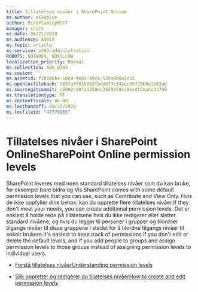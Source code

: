 ```yaml
---
title: Tillatelses nivåer i SharePoint Online
ms.author: mikeplum
author: MikePlumleyMSFT
manager: scotv
ms.date: 04/21/2020
ms.audience: Admin
ms.topic: article
ms.service: o365-administration
ROBOTS: NOINDEX, NOFOLLOW
localization_priority: Normal
ms.collection: Adm_O365
ms.custom: ''
ms.assetid: f2b1b6b4-10c9-4e83-b9cb-529a0b8a3c55
ms.openlocfilehash: 3657a3f01b362fbe8877c342ec59f10b9a1b63ab
ms.sourcegitcommit: c6692ce0fa1358ec3529e59ca0ecdfdea4cdc759
ms.translationtype: MT
ms.contentlocale: nb-NO
ms.lasthandoff: 09/15/2020
ms.locfileid: "47770965"
---
```

# <a name="sharepoint-online-permission-levels"></a><span data-ttu-id="b3849-102">Tillatelses nivåer i SharePoint Online</span><span class="sxs-lookup"><span data-stu-id="b3849-102">SharePoint Online permission levels</span></span>

<span data-ttu-id="b3849-103">SharePoint leveres med noen standard tillatelses nivåer som du kan bruke, for eksempel bare bidra og Vis.</span><span class="sxs-lookup"><span data-stu-id="b3849-103">SharePoint comes with some default permission levels that you can use, such as Contribute and View Only.</span></span> <span data-ttu-id="b3849-104">Hvis de ikke oppfyller dine behov, kan du opprette flere tillatelses nivåer.</span><span class="sxs-lookup"><span data-stu-id="b3849-104">If they don't meet your needs, you can create additional permission levels.</span></span> <span data-ttu-id="b3849-105">Det er enklest å holde rede på tillatelsene hvis du ikke redigerer eller sletter standard nivåene, og hvis du legger til personer i grupper og tilordner tilgangs nivåer til disse gruppene i stedet for å tilordne tilgangs nivåer til enkelt brukere.</span><span class="sxs-lookup"><span data-stu-id="b3849-105">It's easiest to keep track of permissions if you don't edit or delete the default levels, and if you add people to groups and assign permission levels to those groups instead of assigning permission levels to individual users.</span></span>
  
- [<span data-ttu-id="b3849-106">Forstå tillatelses nivåer</span><span class="sxs-lookup"><span data-stu-id="b3849-106">Understanding permission levels</span></span>](https://go.microsoft.com/fwlink/?linkid=867071)
    
- [<span data-ttu-id="b3849-107">Slik oppretter og redigerer du tillatelses nivåer</span><span class="sxs-lookup"><span data-stu-id="b3849-107">How to create and edit permission levels</span></span>](https://go.microsoft.com/fwlink/?linkid=867072)
    

